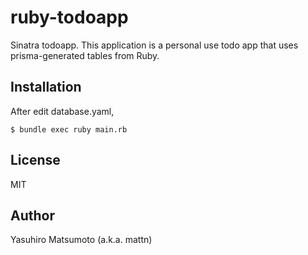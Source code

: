 # ruby-todoapp

Sinatra todoapp. This application is a personal use todo app that uses prisma-generated tables from Ruby.

## Installation

After edit database.yaml,

```
$ bundle exec ruby main.rb
```

## License

MIT

## Author

Yasuhiro Matsumoto (a.k.a. mattn)
